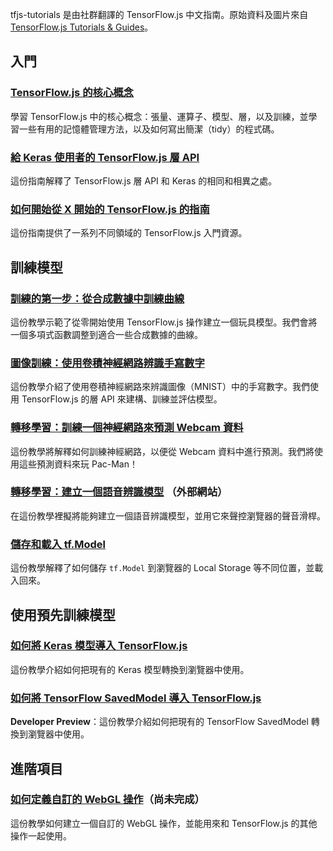 tfjs-tutorials 是由社群翻譯的 TensorFlow.js 中文指南。原始資料及圖片來自 [TensorFlow.js Tutorials & Guides](https://js.tensorflow.org/tutorials/)。

## 入門

### [TensorFlow.js 的核心概念](/tutorials/core-concepts.md)

學習 TensorFlow.js 中的核心概念：張量、運算子、模型、層，以及訓練，並學習一些有用的記憶體管理方法，以及如何寫出簡潔（tidy）的程式碼。

### [給 Keras 使用者的 TensorFlow.js 層 API](/tutorials/tfjs-layers-for-keras-users.md)

這份指南解釋了 TensorFlow.js 層 API 和 Keras 的相同和相異之處。

### [如何開始從 X 開始的 TensorFlow.js 的指南](/tutorials/how-to-get-started.md)

這份指南提供了一系列不同領域的 TensorFlow.js 入門資源。

## 訓練模型

### [訓練的第一步：從合成數據中訓練曲線](/tutorials/fit-curve.md)

這份教學示範了從零開始使用 TensorFlow.js 操作建立一個玩具模型。我們會將一個多項式函數調整到適合一些合成數據的曲線。

### [圖像訓練：使用卷積神經網路辨識手寫數字](/tutorials/mnist.md)

這份教學介紹了使用卷積神經網路來辨識圖像（MNIST）中的手寫數字。我們使用 TensorFlow.js 的層 API 來建構、訓練並評估模型。

### [轉移學習：訓練一個神經網路來預測 Webcam 資料](/tutorials/webcam-transfer-learning.md)

這份教學將解釋如何訓練神經網路，以便從 Webcam 資料中進行預測。我們將使用這些預測資料來玩 Pac-Man！

### [轉移學習：建立一個語音辨識模型](https://codelabs.developers.google.com/codelabs/tensorflowjs-audio-codelab/index.html) （外部網站）

在這份教學裡擬將能夠建立一個語音辨識模型，並用它來聲控瀏覽器的聲音滑桿。

### [儲存和載入 tf.Model](/tutorials/model-save-load.md)

這份教學解釋了如何儲存 `tf.Model` 到瀏覽器的 Local Storage 等不同位置，並載入回來。

## 使用預先訓練模型

### [如何將 Keras 模型導入 TensorFlow.js](/tutorials/import-keras.md)

這份教學介紹如何把現有的 Keras 模型轉換到瀏覽器中使用。

### [如何將 TensorFlow SavedModel 導入 TensorFlow.js](https://github.com/tensorflow/tfjs-converter)

**Developer Preview**：這份教學介紹如何把現有的 TensorFlow SavedModel 轉換到瀏覽器中使用。

## 進階項目

### [如何定義自訂的 WebGL 操作](/tutorials/custom-webgo-op.md)（尚未完成）

這份教學如何建立一個自訂的 WebGL 操作，並能用來和 TensorFlow.js 的其他操作一起使用。
